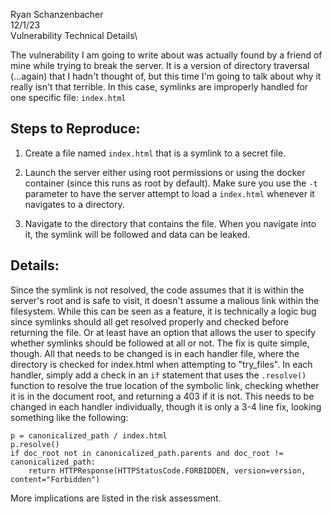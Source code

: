Ryan Schanzenbacher\
12/1/23\
Vulnerability Technical Details\

The vulnerability I am going to write about was actually found by a friend of mine while trying to break the server. It is a version of directory traversal (...again) that I hadn't thought of, but this time I'm going to talk about why it really isn't that terrible. In this case, symlinks are improperly handled for one specific file: `index.html`

## Steps to Reproduce:

1. Create a file named `index.html` that is a symlink to a secret file.

2. Launch the server either using root permissions or using the docker container (since this runs as root by default). Make sure you use the `-t` parameter to have the server attempt to load a `index.html` whenever it navigates to a directory.

3. Navigate to the directory that contains the file. When you navigate into it, the symlink will be followed and data can be leaked.

## Details:

Since the symlink is not resolved, the code assumes that it is within the server's root and is safe to visit, it doesn't assume a malious link within the filesystem. While this can be seen as a feature, it is technically a logic bug since symlinks should all get resolved properly and checked before returning the file. Or at least have an option that allows the user to specify whether symlinks should be followed at all or not. The fix is quite simple, though. All that needs to be changed is in each handler file, where the directory is checked for index.html when attempting to "try_files". In each handler, simply add a check in an `if` statement that uses the `.resolve()` function to resolve the true location of the symbolic link, checking whether it is in the document root, and returning a 403 if it is not. This needs to be changed in each handler individually, though it is only a 3-4 line fix, looking something like the following:

```
p = canonicalized_path / index.html
p.resolve()
if doc_root not in canonicalized_path.parents and doc_root != canonicalized_path:
    return HTTPResponse(HTTPStatusCode.FORBIDDEN, version=version, content="Forbidden")
```

More implications are listed in the risk assessment.
